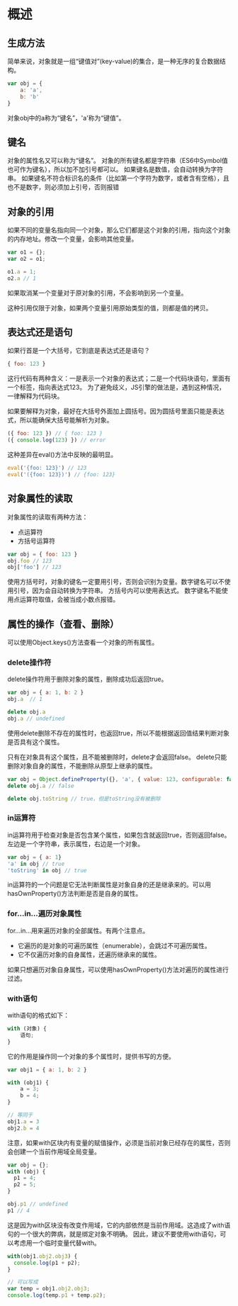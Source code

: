 # 概述
## 生成方法
简单来说，对象就是一组“键值对”(key-value)的集合，是一种无序的复合数据结构。
```js
var obj = {
    a: 'a',
    b: 'b'
}
```
对象obj中的a称为“键名”，'a'称为“键值”。

## 键名
对象的属性名又可以称为“键名”。
对象的所有键名都是字符串（ES6中Symbol值也可作为键名），所以加不加引号都可以。
如果键名是数值，会自动转换为字符串。
如果键名不符合标识名的条件（比如第一个字符为数字，或者含有空格），且也不是数字，则必须加上引号，否则报错

## 对象的引用
如果不同的变量名指向同一个对象，那么它们都是这个对象的引用，指向这个对象的内存地址。修改一个变量，会影响其他变量。
```js
var o1 = {};
var o2 = o1;

o1.a = 1;
o2.a // 1
```
如果取消某一个变量对于原对象的引用，不会影响到另一个变量。

这种引用仅限于对象，如果两个变量引用原始类型的值，则都是值的拷贝。

## 表达式还是语句
如果行首是一个大括号，它到底是表达式还是语句？
```js
{ foo: 123 }
```
这行代码有两种含义：一是表示一个对象的表达式；二是一个代码块语句，里面有一个标签，指向表达式123。
为了避免歧义，JS引擎的做法是，遇到这种情况，一律解释为代码块。

如果要解释为对象，最好在大括号外面加上圆括号。因为圆括号里面只能是表达式，所以能确保大括号能解析为对象。
```js
({ foo: 123 }) // { foo: 123 }
({ console.log(123) }) // error
```

这种差异在eval()方法中反映的最明显。
```js
eval('{foo: 123}') // 123
eval('({foo: 123})') // {foo: 123}
```

## 对象属性的读取
对象属性的读取有两种方法：
* 点运算符
* 方括号运算符

```js
var obj = { foo: 123 }
obj.foo // 123
obj['foo'] // 123
```
使用方括号时，对象的键名一定要用引号，否则会识别为变量。数字键名可以不使用引号，因为会自动转换为字符串。
方括号内可以使用表达式。
数字键名不能使用点运算符取值，会被当成小数点报错。

## 属性的操作（查看、删除）
可以使用Object.keys()方法查看一个对象的所有属性。

### delete操作符
delete操作符用于删除对象的属性，删除成功后返回true。
```js
var obj = { a: 1, b: 2 }
obj.a  // 1

delete obj.a
obj.a // undefined
```

使用delete删除不存在的属性时，也返回true，所以不能根据返回值结果判断对象是否具有这个属性。

只有在对象具有这个属性，且不能被删除时，delete才会返回false。
delete只能删除对象自身的属性，不能删除从原型上继承的属性。
```js
var obj = Object.defineProperty({}, 'a', { value: 123, configurable: false })
delete obj.a // false

delete obj.toString // true，但是toString没有被删除
```

### in运算符
in运算符用于检查对象是否包含某个属性，如果包含就返回true，否则返回false。左边是一个字符串，表示属性，右边是一个对象。
```js
var obj = { a: 1}
'a' in obj // true
'toString' in obj // true
```
in运算符的一个问题是它无法判断属性是对象自身的还是继承来的。可以用hasOwnProperty()方法判断是否是自身的属性。

### for...in...遍历对象属性
for...in...用来遍历对象的全部属性。有两个注意点。
* 它遍历的是对象的可遍历属性（enumerable），会跳过不可遍历属性。
* 它不仅遍历对象的自身属性，还遍历继承来的属性。

如果只想遍历对象自身属性，可以使用hasOwnProperty()方法对遍历的属性进行过滤。

### with语句
with语句的格式如下：
```js
with (对象) {
    语句;
}
```

它的作用是操作同一个对象的多个属性时，提供书写的方便。
```js
var obj1 = { a: 1, b: 2 }

with (obj1) {
    a = 3;
    b = 4;
}

// 等同于
obj1.a = 3
obj2.b = 4
```

注意，如果with区块内有变量的赋值操作，必须是当前对象已经存在的属性，否则会创建一个当前作用域全局变量。
```js
var obj = {};
with (obj) {
  p1 = 4;
  p2 = 5;
}

obj.p1 // undefined
p1 // 4
```

这是因为with区块没有改变作用域，它的内部依然是当前作用域。这造成了with语句的一个很大的弊病，就是绑定对象不明确。
因此，建议不要使用with语句，可以考虑用一个临时变量代替with。
```js
with(obj1.obj2.obj3) {
  console.log(p1 + p2);
}

// 可以写成
var temp = obj1.obj2.obj3;
console.log(temp.p1 + temp.p2);
```
